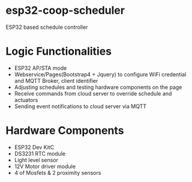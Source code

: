 # esp32-coop-scheduler
 ESP32 based schedule controller  

# Logic Functionalities
- ESP32 AP/STA mode
- Webservice/Pages(Bootstrap4 + Jquery) to configure WiFi credential and MQTT Broker, client identifier
- Adjusting schedules and testing hardware components on the page
- Receive commands from cloud server to override schedule and actuators 
- Sending event notifications to cloud server via MQTT

# Hardware Components
- ESP32 Dev KitC
- DS3231 RTC module
- Light level sensor
- 12V Motor driver module
- 4 of Mosfets & 2 proximity sensors